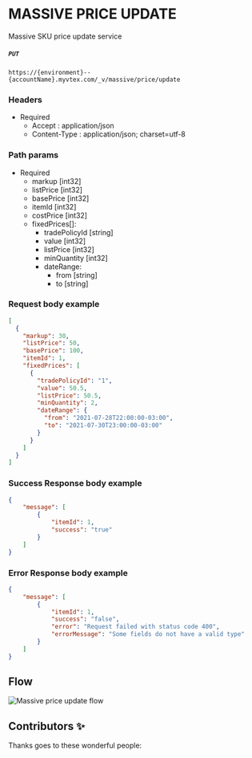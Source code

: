 # MASSIVE PRICE UPDATE
Massive SKU price update service 
##### `PUT `

```https://{environment}--{accountName}.myvtex.com/_v/massive/price/update```
 
### Headers

- Required
  - Accept : application/json
  - Content-Type : application/json; charset=utf-8

### Path params

- Required
  - markup [int32] 
  - listPrice [int32]
  - basePrice [int32]
  - itemId [int32] 
  - costPrice [int32]
  - fixedPrices[]:
    - tradePolicyId [string]
    - value [int32]
    - listPrice [int32]
    - minQuantity [int32]
    - dateRange:
      - from [string]
      - to [string]
   
### Request body example
```json
[
  {
    "markup": 30,
    "listPrice": 50,
    "basePrice": 100,
    "itemId": 1,
    "fixedPrices": [
      {
        "tradePolicyId": "1",
        "value": 50.5,
        "listPrice": 50.5,
        "minQuantity": 2,
        "dateRange": {
          "from": "2021-07-28T22:00:00-03:00",
          "to": "2021-07-30T23:00:00-03:00"
        }
      }
    ]
  }
]    
```
      
### Success Response body example

```json
{
    "message": [
        {
            "itemId": 1,
            "success": "true"
        }
    ]
}
```

### Error Response body example

```json
{
    "message": [
        {
            "itemId": 1,
            "success": "false",
            "error": "Request failed with status code 400",
            "errorMessage": "Some fields do not have a valid type"
        }
    ]
}
```

## Flow
![Massive price update flow](https://user-images.githubusercontent.com/33711188/128717597-84dc1adb-30e6-4577-bdf3-983789d69f6f.png)

## Contributors ✨

Thanks goes to these wonderful people:
